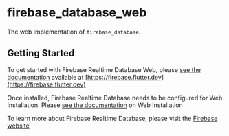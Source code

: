 # firebase_database_web

The web implementation of `firebase_database`.

## Getting Started

To get started with Firebase Realtime Database Web, please [see the documentation](https://firebase.google.com/docs/database/flutter/start)
available at [https://firebase.flutter.dev](https://firebase.flutter.dev)

Once installed, Firebase Realtime Database needs to be configured for Web Installation.  Please [see the documentation](https://firebase.flutter.dev/docs/database/overview#3-web-only-add-the-sdk) on Web Installation

To learn more about Firebase Realtime Database, please visit the [Firebase website](https://firebase.google.com/products/realtime-database)
